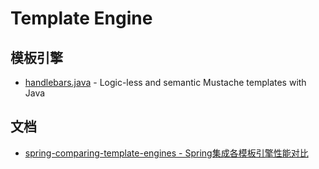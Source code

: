 # Template Engine

## 模板引擎

* [handlebars.java](https://github.com/jknack/handlebars.java) - Logic-less and semantic Mustache templates with Java



## 文档

* [spring-comparing-template-engines - Spring集成各模板引擎性能对比](https://github.com/jreijn/spring-comparing-template-engines)
